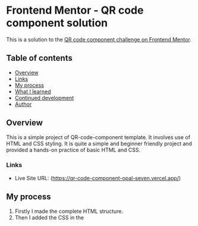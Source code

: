 # Frontend Mentor - QR code component solution

This is a solution to the [QR code component challenge on Frontend Mentor](https://www.frontendmentor.io/challenges/qr-code-component-iux_sIO_H). 

## Table of contents

- [Overview](#overview)
- [Links](#links)
- [My process](#my-process)
- [What I learned](#what-i-learned)
- [Continued development](#continued-development)
- [Author](#author)


## Overview
 This is a simple project of QR-code-component template. It involves use of HTML and CSS styling. It is quite a simple and beginner friendly project and provided a hands-on practice of basic HTML and CSS.

### Links

- Live Site URL: (https://qr-code-component-opal-seven.vercel.app/)

## My process
  1. Firstly I made the complete HTML structure.
  2. Then I added the CSS in the <style> tag.
  3. At last I set the font-size,colors,etc. as provided for the project.

### Built with
- Semantic HTML5 markup
- CSS custom properties
- Flexbox


### What I learned
 Although, it was a simple project, but as a beginner it provided valuable learnings:
 -Create complete rough plan of what you are going to make.
 -Learnt the use of various units like vh,vw,px,rem,em,etc.
 
 --Also while creating this readme file I came to know about Markdown and I will learn it.

### Continued development
My focus will be on Frontend Developement and practising HTML,CSS and Javascript for frontend.

## Author
Linkedin: URL[www.linkedin.com/in/9abhinav]
